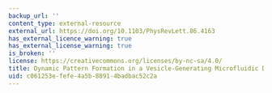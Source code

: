 ```yaml
---
backup_url: ''
content_type: external-resource
external_url: https://doi.org/10.1103/PhysRevLett.86.4163
has_external_licence_warning: true
has_external_license_warning: true
is_broken: ''
license: https://creativecommons.org/licenses/by-nc-sa/4.0/
title: Dynamic Pattern Formation in a Vesicle-Generating Microfluidic Device
uid: c061253e-fefe-4a5b-8891-4badbac52c2a
---
```

